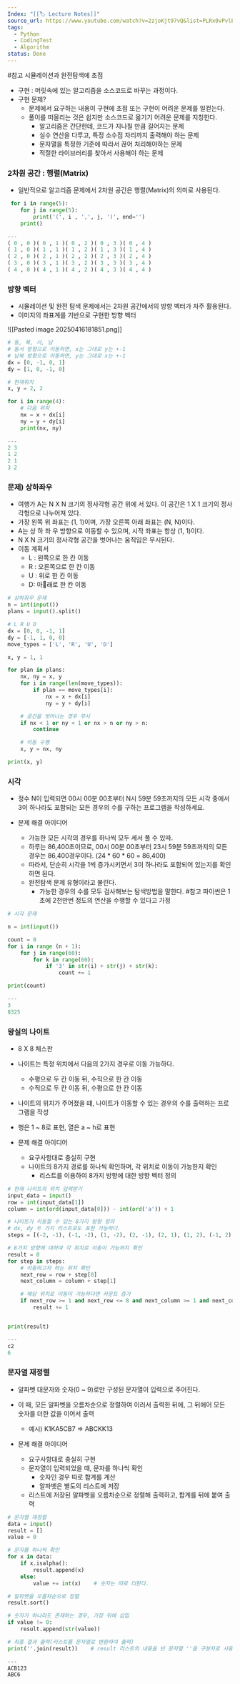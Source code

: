```yaml
---
Index: "[[🏷 Lecture Notes]]"
source_url: https://www.youtube.com/watch?v=2zjoKjt97vQ&list=PLRx0vPvlEmdAghTr5mXQxGpHjWqSz0dgC&index=3
tags:
  - Python
  - CodingTest
  - Algorithm
status: Done
---
```


#참고 시뮬레이션과 완전탐색에 초점

- 구현 : 머릿속에 있는 알고리즘을 소스코드로 바꾸는 과정이다.
- 구현 문제?
	- 문제에서 요구하는 내용이 구현에 초점 또는 구현이 어려운 문제를 일컫는다.
	- 풀이를 떠올리는 것은 쉽지만 소스코드로 옮기기 어려운 문제를 지칭한다.
		- 알고리즘은 간단한데, 코드가 지나칠 만큼 길어지는 문제
		- 실수 연산을 다루고, 특정 소수점 자리까지 출력해야 하는 문제
		- 문자열을 특정한 기준에 따라서 끊어 처리해야하는 문제
		- 적절한 라이브러리를 찾아서 사용해야 하는 문제


### 2차원 공간 : 행렬(Matrix) 
- 일반적으로 알고리즘 문제에서 2차원 공간은 행렬(Matrix)의 의미로 사용된다.
```python
 for i in range(5):
    for j in range(5):
        print('(', i , ',', j, ')', end='')
    print()

---
( 0 , 0 )( 0 , 1 )( 0 , 2 )( 0 , 3 )( 0 , 4 )
( 1 , 0 )( 1 , 1 )( 1 , 2 )( 1 , 3 )( 1 , 4 )
( 2 , 0 )( 2 , 1 )( 2 , 2 )( 2 , 3 )( 2 , 4 )
( 3 , 0 )( 3 , 1 )( 3 , 2 )( 3 , 3 )( 3 , 4 )
( 4 , 0 )( 4 , 1 )( 4 , 2 )( 4 , 3 )( 4 , 4 )
```


### 방향 벡터
- 시뮬레이션 및 완전 탐색 문제에서는 2차원 공간에서의 방향 벡터가 자주 활용된다.
- 이미지의 좌표계를 기반으로 구현한 방향 벡터

![[Pasted image 20250416181851.png]]

```python
# 동, 북, 서, 남
# 동서 방향으로 이동하면, x는 그대로 y는 +-1
# 남북 방향으로 이동하면, y는 그대로 x는 +-1
dx = [0, -1, 0, 1] 
dy = [1, 0, -1, 0]

# 현재위치
x, y = 2, 2

for i in range(4):
    # 다음 위치
    nx = x + dx[i]
    ny = y + dy[i]
    print(nx, ny)

---
2 3
1 2
2 1
3 2
```


### 문제) 상하좌우
- 여행가 A는 N X N 크기의 정사각형 공간 위에 서 있다.
  이 공간은  1 X 1 크기의 정사각형으로 나누어져 있다.
- 가장 왼쪽 위 좌표는 (1, 1)이며, 가장 오른쪽 아래 좌표는 (N, N)이다.
- A는 상 하 좌 우 방향으로 이동할 수 있으며, 시작 좌표는 항상 (1, 1)이다.
- N X N 크기의 정사각형 공간을 벗어나는 움직임은 무시된다.
- 이동 계획서
	- L : 왼쪽으로 한 칸 이동
	- R : 오른쪽으로 한 칸 이동
	- U : 위로 한 칸 이동
	- D: 아래로 한 칸 이동

```python
# 상하좌우 문제
n = int(input())
plans = input().split()

# L R U D
dx = [0, 0, -1, 1]
dy = [-1, 1, 0, 0]
move_types = ['L', 'R', 'U', 'D']

x, y = 1, 1

for plan in plans:
    nx, ny = x, y
    for i in range(len(move_types)):
        if plan == move_types[i]:
            nx = x + dx[i]
            ny = y + dy[i]

    # 공간을 벗어나는 경우 무시
    if nx < 1 or ny < 1 or nx > n or ny > n:
        continue

    # 이동 수행
    x, y = nx, ny

print(x, y)
```


### 시각
- 정수 N이 입력되면 00시 00분 00초부터 N시 59분 59초까지의 모든 시각 중에서 3이 하나라도 포함되는 모든 경우의 수를 구하는 프로그램을 작성하세요.

- 문제 해결 아이디어
	- 가능한 모든 시각의 경우를 하나씩 모두 세서 풀 수 있따.
	- 하루는 86,400초이므로, 00시 00분 00초부터 23시 59분 59초까지의 모든 경우는 86,400경우이다. (24 * 60 * 60 = 86,400)
	- 따라서, 단순히 시각을 1씩 증가시키면서 3이 하나라도 포함되어 있는지를 확인하면 된다.
	- 완전탐색 문제 유형이라고 불린다.
		- 가능한 경우의 수를 모두 검사해보는 탐색방법을 말한다.
#참고 파이썬은 1초에 2천만번 정도의 연산을 수행할 수 있다고 가정

```python
# 시각 문제

n = int(input())

count = 0
for i in range (n + 1):
    for j in range(60):
        for k in range(60):
            if '3' in str(i) + str(j) + str(k):
                count += 1

print(count)

---
3
8325
```


### 왕실의 나이트
- 8 X 8 체스판 
- 나이트는 특정 위치에서 다음의 2가지 경우로 이동 가능하다.
	- 수평으로 두 칸 이동 뒤, 수직으로 한 칸 이동
	- 수직으로 두 칸 이동 뒤, 수평으로 한 칸 이동
- 나이트의 위치가 주어졌을 떄, 나이트가 이동할 수 있는 경우의 수를 출력하는 프로그램을 작성
- 행은 1 ~ 8로 표현, 열은 a ~ h로 표현

- 문제 해결 아이디어
	- 요구사항대로 충실히 구현
	- 나이트의 8가지  경로를 하나씩 확인하며, 각 위치로 이동이 가능한지 확인
		- 리스트를 이용하여 8가지 방향에 대한 방향 벡터 정의
```python
# 현재 나이트의 위치 입력받기
input_data = input()
row = int(input_data[1])
column = int(ord(input_data[0])) - int(ord('a')) + 1

# 나이트가 이동할 수 있는 8가지 방향 정의
# dx, dy 두 가지 리스트로도 표현 가능하다.
steps = [(-2, -1), (-1, -2), (1, -2), (2, -1), (2, 1), (1, 2), (-1, 2), (-2, 1)]

# 8가지 방향에 대하여 각 위치로 이동이 가능하지 확인
result = 0
for step in steps:
    # 이동하고자 하는 위치 확인
    next_row = row + step[0]
    next_column = column + step[1]

    # 해당 위치로 이동이 가능하다면 카운트 증가
    if next_row >= 1 and next_row <= 8 and next_column >= 1 and next_column <= 8:
        result += 1


print(result)

---
c2
6
```


### 문자열 재정렬
- 알파벳 대문자와 숫자(0 ~ 9)로만 구성된 문자열이 입력으로 주어진다.
- 이 때, 모든 알파벳을 오름차순으로 정렬하여 이러서 출력한 뒤에, 그 뒤에어 모든 숫자를 더한 값을 이어서 출력
	- 예시) K1KA5CB7 => ABCKK13

- 문제 해결 아이디어
	- 요구사항대로 충실히 구현
	- 문자열이 입력되었을 때, 문자를 하나씩 확인
		- 숫자인 경우 따로 합계를 계산
		- 알파벳은 별도의 리스트에 저장
	- 리스트에 저장된 알파벳을 오름차순으로 정렬해 출력하고, 합계를 뒤에 붙여 출력

```python
# 문자열 재정렬
data = input()
result = []
value = 0

# 문자를 하나씩 확인
for x in data:
    if x.isalpha():
        result.append(x)
    else:
        value += int(x)    # 숫자는 따로 더한다.

# 알파벳을 오름차순으로 정렬
result.sort()

# 숫자가 하나라도 존재하는 경우, 가장 뒤에 삽입
if value != 0:
    result.append(str(value))

# 최종 결과 출력(리스트를 문자열로 변환하여 출력)
print(''.join(result))    # result 리스트의 내용을 빈 문자열 ''을 구분자로 사용하여 하나의 문자열로 연결한다.

---
ACB123
ABC6
```
